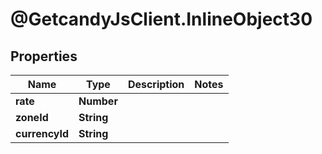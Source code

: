 # @GetcandyJsClient.InlineObject30

## Properties

Name | Type | Description | Notes
------------ | ------------- | ------------- | -------------
**rate** | **Number** |  | 
**zoneId** | **String** |  | 
**currencyId** | **String** |  | 


